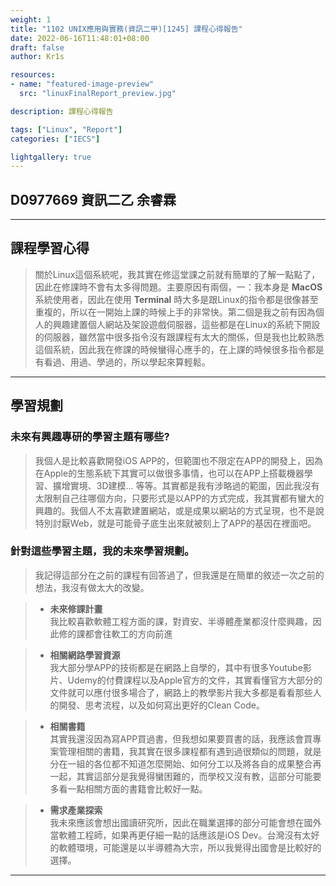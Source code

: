 ```yaml
---
weight: 1
title: "1102 UNIX應用與實務(資訊二甲)[1245] 課程心得報告"
date: 2022-06-16T11:48:01+08:00
draft: false
author: Kr1s

resources:
- name: "featured-image-preview"
  src: "linuxFinalReport_preview.jpg"

description: 課程心得報告

tags: ["Linux", "Report"]
categories: ["IECS"]

lightgallery: true
---
```


<!--more-->

## D0977669 資訊二乙 余睿霖

---


## 課程學習心得

> 關於Linux這個系統呢，我其實在修這堂課之前就有簡單的了解一點點了，因此在修課時不會有太多得問題。主要原因有兩個，一：我本身是 **MacOS** 系統使用者，因此在使用 **Terminal** 時大多是跟Linux的指令都是很像甚至重複的，所以在一開始上課的時候上手的非常快。第二個是我之前有因為個人的興趣建置個人網站及架設遊戲伺服器，這些都是在Linux的系統下開設的伺服器，雖然當中很多指令沒有跟課程有太大的關係，但是我也比較熟悉這個系統，因此我在修課的時候蠻得心應手的，在上課的時候很多指令都是有看過、用過、學過的，所以學起來算輕鬆。

---


## 學習規劃

### 未來有興趣專研的學習主題有哪些?

> 我個人是比較喜歡開發iOS APP的，但範圍也不限定在APP的開發上，因為在Apple的生態系統下其實可以做很多事情，也可以在APP上搭載機器學習、擴增實境、3D建模... 等等。其實都是我有涉略過的範圍，因此我沒有太限制自己往哪個方向，只要形式是以APP的方式完成，我其實都有蠻大的興趣的。我個人不太喜歡建置網站，或是成果以網站的方式呈現，也不是說特別討厭Web，就是可能骨子底生出來就被刻上了APP的基因在裡面吧。

### 針對這些學習主題，我的未來學習規劃。

> 我記得這部分在之前的課程有回答過了，但我還是在簡單的敘述一次之前的想法，我沒有做太大的改變。

> - **未來修課計畫**  
我比較喜歡軟體工程方面的課，對資安、半導體產業都沒什麼興趣，因此修的課都會往軟工的方向前進

> - **相關網路學習資源**  
 我大部分學APP的技術都是在網路上自學的，其中有很多Youtube影片、Udemy的付費課程以及Apple官方的文件，其實看懂官方大部分的文件就可以應付很多場合了，網路上的教學影片我大多都是看看那些人的開發、思考流程，以及如何寫出更好的Clean Code。

> - **相關書籍**  
其實我還沒因為寫APP買過書，但我想如果要買書的話，我應該會買專案管理相關的書籍，我其實在很多課程都有遇到過很類似的問題，就是分在一組的各位都不知道怎麼開始、如何分工以及將各自的成果整合再一起，其實這部分是我覺得蠻困難的，而學校又沒有教，這部分可能要多看一點相關方面的書籍會比較好一點。

> - **需求產業探索**  
我未來應該會想出國讀研究所，因此在職業選擇的部分可能會想在國外當軟體工程師，如果再更仔細一點的話應該是iOS Dev。台灣沒有太好的軟體環境，可能還是以半導體為大宗，所以我覺得出國會是比較好的選擇。


---